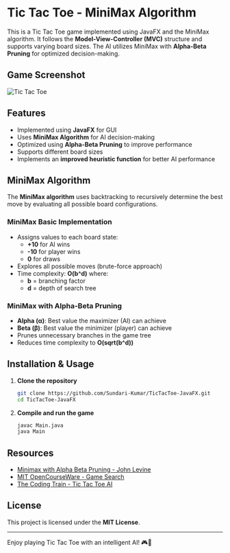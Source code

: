 # Tic Tac Toe - MiniMax Algorithm

This is a Tic Tac Toe game implemented using JavaFX and the MiniMax algorithm. It follows the **Model-View-Controller (MVC)** structure and supports varying board sizes. The AI utilizes MiniMax with **Alpha-Beta Pruning** for optimized decision-making.

## **Game Screenshot**

![Tic Tac Toe](3x3Board.PNG)

## **Features**
- Implemented using **JavaFX** for GUI
- Uses **MiniMax Algorithm** for AI decision-making
- Optimized using **Alpha-Beta Pruning** to improve performance
- Supports different board sizes
- Implements an **improved heuristic function** for better AI performance

## **MiniMax Algorithm**
The **MiniMax algorithm** uses backtracking to recursively determine the best move by evaluating all possible board configurations.

### **MiniMax Basic Implementation**
- Assigns values to each board state:
  - **+10** for AI wins
  - **-10** for player wins
  - **0** for draws
- Explores all possible moves (brute-force approach)
- Time complexity: **O(b^d)** where:
  - **b** = branching factor
  - **d** = depth of search tree

### **MiniMax with Alpha-Beta Pruning**
- **Alpha (α)**: Best value the maximizer (AI) can achieve
- **Beta (β)**: Best value the minimizer (player) can achieve
- Prunes unnecessary branches in the game tree
- Reduces time complexity to **O(sqrt(b^d))**

## **Installation & Usage**

1. **Clone the repository**
   ```sh
   git clone https://github.com/Sundari-Kumar/TicTacToe-JavaFX.git
   cd TicTacToe-JavaFX
   ```
2. **Compile and run the game**
   ```sh
   javac Main.java
   java Main
   ```

## **Resources**
- [Minimax with Alpha Beta Pruning - John Levine](https://en.wikipedia.org/wiki/Alpha%E2%80%93beta_pruning)
- [MIT OpenCourseWare - Game Search](https://ocw.mit.edu/courses/electrical-engineering-and-computer-science/)
- [The Coding Train - Tic Tac Toe AI](https://www.youtube.com/watch?v=trKjYdBASyQ)

## **License**
This project is licensed under the **MIT License**.

---

Enjoy playing Tic Tac Toe with an intelligent AI! 🎮🤖
